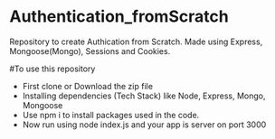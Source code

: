# Authentication_fromScratch
Repository to create Authication from Scratch. Made using Express, Mongoose(Mongo), Sessions and Cookies.

#To use this repository 
- First clone or Download the zip file
- Installing dependencies (Tech Stack) like Node, Express, Mongo, Mongoose
- Use npm i to install packages used in the code.
- Now run using node index.js and your app is server on port 3000

